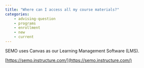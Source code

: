 ```yaml
---
title: "Where can I access all my course materials?"
categories:
    - advising-question
    - programs
    - enrollment
    - new
    - current
---
```

SEMO uses Canvas as our Learning Management Software (LMS).

[https://semo.instructure.com/](https://semo.instructure.com/)